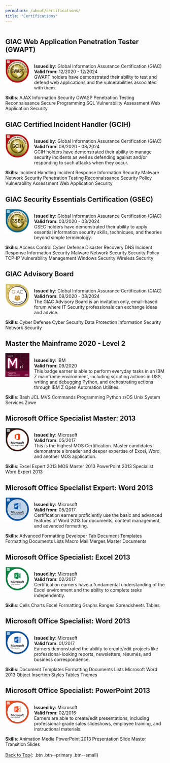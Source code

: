 ```yaml
---
permalink: /about/certifications/
title: "Certifications"
---
```


<div style="float:left; display:inline-block">
    <h2 id="gwapt">GIAC Web Application Penetration Tester (GWAPT)</h2>
    <div style="float:left; display:inline-block">
        <span style="float:left; width: 15%">
            <a href="https://www.youracclaim.com/badges/b71aee5c-d202-4920-8266-b8e9401dc28d">
                <img src="/assets/images/giac-gwapt-logo.png"/>
            </a>
        </span>
        <span style="float:left; width: 3%"></span>
        <span style="float:right; width: 82%">
            <p style="float:left; display:block">
                <b>Issued by</b>: Global Information Assurance Certification (GIAC)<br>
                <b>Valid from</b>: 12/2020 - 12/2024<br>
                GWAPT holders have demonstrated their ability to test and defend web applications and the vulnerabilities associated with them.
                <br>
            </p>
        </span>
    </div>
    <b>Skills</b>:
    <a class="btn btn--inverse btn--small">AJAX</a>
    <a class="btn btn--inverse btn--small">Information Security</a>
    <a class="btn btn--inverse btn--small">OWASP</a>
    <a class="btn btn--inverse btn--small">Penetration Testing</a>
    <a class="btn btn--inverse btn--small">Reconnaissance</a>
    <a class="btn btn--inverse btn--small">Secure Programming</a>
    <a class="btn btn--inverse btn--small">SQL</a>
    <a class="btn btn--inverse btn--small">Vulnerability Assessment</a>
    <a class="btn btn--inverse btn--small">Web Application Security</a>
</div>

<div style="float:left; display:inline-block">
    <h2 id="gcih">GIAC Certified Incident Handler (GCIH)</h2>
    <div style="float:left; display:inline-block">
        <span style="float:left; width: 15%">
            <a href="https://www.youracclaim.com/badges/0e959749-aab8-4ed6-9755-ec72084a1a38">
                <img src="/assets/images/giac-gcih-logo.png"/>
            </a>
        </span>
        <span style="float:left; width: 3%"></span>
        <span style="float:right; width: 82%">
            <p style="float:left; display:block">
                <b>Issued by</b>: Global Information Assurance Certification (GIAC)<br>
                <b>Valid from</b>: 08/2020 - 08/2024<br>
                GCIH holders have demonstrated their ability to manage security incidents as well as defending against and/or responding to such attacks when they occur.
                <br>
            </p>
        </span>
    </div>
    <b>Skills</b>:
    <a class="btn btn--inverse btn--small">Incident Handling</a>
    <a class="btn btn--inverse btn--small">Incident Response</a>
    <a class="btn btn--inverse btn--small">Information Security</a>
    <a class="btn btn--inverse btn--small">Malware</a>
    <a class="btn btn--inverse btn--small">Network Security</a>
    <a class="btn btn--inverse btn--small">Penetration Testing</a>
    <a class="btn btn--inverse btn--small">Reconnaissance</a>
    <a class="btn btn--inverse btn--small">Security Policy</a>
    <a class="btn btn--inverse btn--small">Vulnerability Assessment</a>
    <a class="btn btn--inverse btn--small">Web Application Security</a>
</div>

<div style="float:left; display:inline-block">
    <h2 id="gsec">GIAC Security Essentials Certification (GSEC)</h2>
    <div style="float:left; display:inline-block">
        <span style="float:left; width: 15%">
            <a href="https://www.youracclaim.com/badges/5eec8738-9a9d-424b-8bf7-05064566661b">
                <img src="/assets/images/giac-gsec-logo.png"/>
            </a>
        </span>
        <span style="float:left; width: 3%"></span>
        <span style="float:right; width: 82%">
            <p style="float:left; display:block">
                <b>Issued by</b>: Global Information Assurance Certification (GIAC)<br>
                <b>Valid from</b>: 03/2020 - 03/2024<br>
                GSEC holders have demonstrated their ability to apply essential information security skills, techniques, and theories beyond simple terminology.
            </p>
        </span>
    </div>
    <b>Skills</b>:
    <a class="btn btn--inverse btn--small">Access Control</a>
    <a class="btn btn--inverse btn--small">Cyber Defense</a>
    <a class="btn btn--inverse btn--small">Disaster Recovery</a>
    <a class="btn btn--inverse btn--small">DNS</a>
    <a class="btn btn--inverse btn--small">Incident Response</a>
    <a class="btn btn--inverse btn--small">Information Security</a>
    <a class="btn btn--inverse btn--small">Malware</a>
    <a class="btn btn--inverse btn--small">Network Security</a>
    <a class="btn btn--inverse btn--small">Security Policy</a>
    <a class="btn btn--inverse btn--small">TCP-IP</a>
    <a class="btn btn--inverse btn--small">Vulnerability Management</a>
    <a class="btn btn--inverse btn--small">Windows Security</a>
    <a class="btn btn--inverse btn--small">Wireless Security</a>
</div>

<div style="float:left; display:inline-block">
    <h2 id="giac-advisory-board">GIAC Advisory Board</h2>
    <div style="float:left; display:inline-block">
        <span style="float:left; width: 15%">
            <a href="https://www.youracclaim.com/badges/9d44d5cc-cb71-4c59-8fc5-dd1250093378">
                <img src="/assets/images/giac-advisory-board-logo.png"/>
            </a>
        </span>
        <span style="float:left; width: 3%"></span>
        <span style="float:right; width: 82%">
            <p style="float:left; display:block">
                <b>Issued by</b>: Global Information Assurance Certification (GIAC)<br>
                <b>Valid from</b>: 08/2020 - 08/2024<br>
                The GIAC Advisory Board is an invitation only, email-based forum where IT Security professionals can exchange ideas and advice.
            </p>
        </span>
    </div>
    <b>Skills</b>:
    <a class="btn btn--inverse btn--small">Cyber Defense</a>
    <a class="btn btn--inverse btn--small">Cyber Security</a>
    <a class="btn btn--inverse btn--small">Data Protection</a>
    <a class="btn btn--inverse btn--small">Information Security</a>
    <a class="btn btn--inverse btn--small">Network Security</a>
</div>

<div style="float:left; display:inline-block">
    <h2 id="mtm-lvl-2">Master the Mainframe 2020 - Level 2</h2>
    <div style="float:left; display:inline-block">
        <span style="float:left; width: 15%">
            <a href="https://www.youracclaim.com/badges/3806ef55-791d-47c8-bb51-246bff9573fc">
                <img src="/assets/images/ibm-mtm-lvl2-logo.png"/>
            </a>
        </span>
        <span style="float:left; width: 3%"></span>
        <span style="float:right; width: 82%">
            <p style="float:left; display:block">
                <b>Issued by</b>: IBM<br>
                <b>Valid from</b>: 09/2020<br>
                This badge earner is able to perform everyday tasks in an IBM Z mainframe environment, including scripting actions in USS, writing and debugging Python, and orchestrating actions through IBM Z Open Automation Utilities.
            </p>
        </span>
    </div>
    <b>Skills</b>:
    <a class="btn btn--inverse btn--small">Bash</a>
    <a class="btn btn--inverse btn--small">JCL</a>
    <a class="btn btn--inverse btn--small">MVS Commands</a>
    <a class="btn btn--inverse btn--small">Programming</a>
    <a class="btn btn--inverse btn--small">Python</a>
    <a class="btn btn--inverse btn--small">z/OS</a>
    <a class="btn btn--inverse btn--small">Unix System Services</a>
    <a class="btn btn--inverse btn--small">Zowe</a>
</div>

<div style="float:left; display:inline-block">
    <h2 id="mos-master-2013">Microsoft Office Specialist Master: 2013</h2>
    <div style="float:left; display:inline-block">
        <span style="float:left; width: 15%">
            <a href="https://www.youracclaim.com/badges/cceb0772-7e71-4684-b0e5-65497ea32b3c">
                <img src="/assets/images/mos-master-logo.png"/>
            </a>
        </span>
        <span style="float:left; width: 3%"></span>
        <span style="float:right; width: 82%">
            <p style="float:left; display:block">
                <b>Issued by</b>: Microsoft<br>
                <b>Valid from</b>: 05/2017<br>
                This is the highest MOS Certification. Master candidates demonstrate a broader and deeper expertise of Excel, Word, and another MOS application.
            </p>
        </span>
    </div>
    <b>Skills</b>:
    <a class="btn btn--inverse btn--small">Excel Expert 2013</a>
    <a class="btn btn--inverse btn--small">MOS Master 2013</a>
    <a class="btn btn--inverse btn--small">PowerPoint 2013</a>
    <a class="btn btn--inverse btn--small">Specialist</a>
    <a class="btn btn--inverse btn--small">Word Expert 2013</a>
</div>

<div style="float:left; display:inline-block">
    <h2 id="mos-expert-word-2013">Microsoft Office Specialist Expert: Word 2013</h2>
    <div style="float:left; display:inline-block">
        <span style="float:left; width: 15%">
            <a href="https://www.youracclaim.com/badges/2d822d6c-726f-4e31-935d-4457f11289ec">
                <img src="/assets/images/mos-word-expert-logo.png"/>
            </a>
        </span>
        <span style="float:left; width: 3%"></span>
        <span style="float:right; width: 82%">
            <p style="float:left; display:block">
                <b>Issued by</b>: Microsoft<br>
                <b>Valid from</b>: 05/2017<br>
                Certification earners proficiently use the basic and advanced features of Word 2013 for documents, content management, and advanced formatting. 
            </p>
        </span>
    </div>
    <b>Skills</b>:
    <a class="btn btn--inverse btn--small">Advanced Formatting</a>
    <a class="btn btn--inverse btn--small">Developer Tab</a>
    <a class="btn btn--inverse btn--small">Document Templates</a>
    <a class="btn btn--inverse btn--small">Formatting Documents</a>
    <a class="btn btn--inverse btn--small">Lists</a>
    <a class="btn btn--inverse btn--small">Macro</a>
    <a class="btn btn--inverse btn--small">Mail Merges</a>
    <a class="btn btn--inverse btn--small">Master Documents</a>
</div>

<div style="float:left; display:inline-block">
    <h2 id="mos-excel-2013">Microsoft Office Specialist: Excel 2013</h2>
    <div style="float:left; display:inline-block">
        <span style="float:left; width: 15%">
            <a href="https://www.youracclaim.com/badges/df7a8347-73d7-4338-af1a-f3c8c0700764">
                <img src="/assets/images/mos-excel-logo.png"/>
            </a>
        </span>
        <span style="float:left; width: 3%"></span>
        <span style="float:right; width: 82%">
            <p style="float:left; display:block">
                <b>Issued by</b>: Microsoft<br>
                <b>Valid from</b>: 02/2017<br>
                Certification earners have a fundamental understanding of the Excel environment and the ability to complete tasks independently.
            </p>
        </span>
    </div>
    <b>Skills</b>:
    <a class="btn btn--inverse btn--small">Cells</a>
    <a class="btn btn--inverse btn--small">Charts</a>
    <a class="btn btn--inverse btn--small">Excel</a>
    <a class="btn btn--inverse btn--small">Formatting</a>
    <a class="btn btn--inverse btn--small">Graphs</a>
    <a class="btn btn--inverse btn--small">Ranges</a>
    <a class="btn btn--inverse btn--small">Spreadsheets</a>
    <a class="btn btn--inverse btn--small">Tables</a>
</div>

<div style="float:left; display:inline-block">
    <h2 id="mos-word-2013">Microsoft Office Specialist: Word 2013</h2>
    <div style="float:left; display:inline-block">
        <span style="float:left; width: 15%">
            <a href="https://www.youracclaim.com/badges/810ea2df-7e2a-4404-964c-95d4a33ff581">
                <img src="/assets/images/mos-word-logo.png"/>
            </a>
        </span>
        <span style="float:left; width: 3%"></span>
        <span style="float:right; width: 82%">
            <p style="float:left; display:block">
                <b>Issued by</b>: Microsoft<br>
                <b>Valid from</b>: 01/2017<br>
                Earners demonstrated the ability to create/edit projects like professional-looking reports, newsletters, résumés, and business correspondence.
            </p>
        </span>
    </div>
    <b>Skills</b>:
    <a class="btn btn--inverse btn--small">Document Templates</a>
    <a class="btn btn--inverse btn--small">Formatting Documents</a>
    <a class="btn btn--inverse btn--small">Lists</a>
    <a class="btn btn--inverse btn--small">Microsoft Word 2013</a>
    <a class="btn btn--inverse btn--small">Object Insertion</a>
    <a class="btn btn--inverse btn--small">Styles</a>
    <a class="btn btn--inverse btn--small">Tables</a>
    <a class="btn btn--inverse btn--small">Themes</a>
</div>

<div style="float:left; display:inline-block">
    <h2 id="mos-powerpoint-2013">Microsoft Office Specialist: PowerPoint 2013</h2>
    <div style="float:left; display:inline-block">
        <span style="float:left; width: 15%">
            <a href="https://www.youracclaim.com/badges/37814adb-e77b-44fe-a0aa-ca6a5adac219">
                <img src="/assets/images/mos-powerpoint-logo.png"/>
            </a>
        </span>
        <span style="float:left; width: 3%"></span>
        <span style="float:right; width: 82%">
            <p style="float:left; display:block">
                <b>Issued by</b>: Microsoft<br>
                <b>Valid from</b>: 02/2016<br>
                Earners are able to create/edit presentations, including professional-grade sales slideshows, employee training, and instructional materials.
            </p>
        </span>
    </div>
    <b>Skills</b>:
    <a class="btn btn--inverse btn--small">Animation</a>
    <a class="btn btn--inverse btn--small">Media</a>
    <a class="btn btn--inverse btn--small">PowerPoint 2013</a>
    <a class="btn btn--inverse btn--small">Presentation</a>
    <a class="btn btn--inverse btn--small">Slide Master</a>
    <a class="btn btn--inverse btn--small">Transition</a>
    <a class="btn btn--inverse btn--small">Slides</a><br><br>
</div>

[Back to Top](#top){: .btn .btn--primary .btn--small}